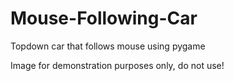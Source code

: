# Mouse-Following-Car
Topdown car that follows mouse using pygame

Image for demonstration purposes only, do not use!
